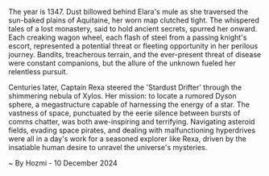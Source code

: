 
The year is 1347.  Dust billowed behind Elara's mule as she traversed the sun-baked plains of Aquitaine, her worn map clutched tight.  The whispered tales of a lost monastery, said to hold ancient secrets, spurred her onward.  Each creaking wagon wheel, each flash of steel from a passing knight's escort, represented a potential threat or fleeting opportunity in her perilous journey.  Bandits, treacherous terrain, and the ever-present threat of disease were constant companions, but the allure of the unknown fueled her relentless pursuit.


Centuries later, Captain Rexa steered the 'Stardust Drifter' through the shimmering nebula of Xylos.  Her mission: to locate a rumored Dyson sphere, a megastructure capable of harnessing the energy of a star.  The vastness of space, punctuated by the eerie silence between bursts of comms chatter, was both awe-inspiring and terrifying.  Navigating asteroid fields, evading space pirates, and dealing with malfunctioning hyperdrives were all in a day's work for a seasoned explorer like Rexa, driven by the insatiable human desire to unravel the universe's mysteries.

~ By Hozmi - 10 December 2024
